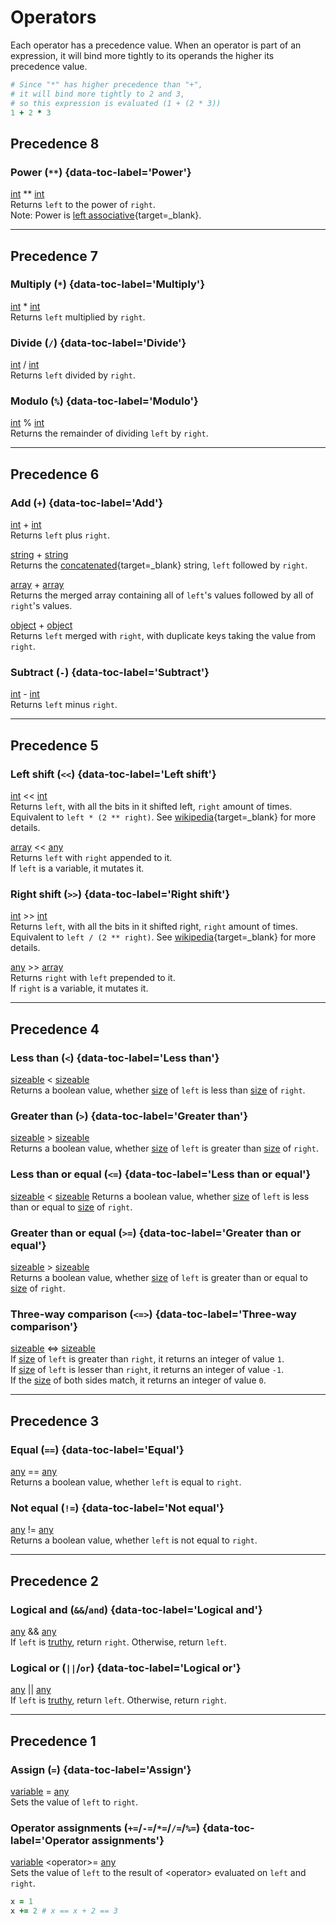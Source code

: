 # Operators

Each operator has a precedence value. When an operator is part of an expression, it will bind more tightly to its operands the higher its precedence value.
```ruby title="Example"
# Since "*" has higher precedence than "+",
# it will bind more tightly to 2 and 3,
# so this expression is evaluated (1 + (2 * 3))
1 + 2 * 3
```

## Precedence 8

### Power (`**`) {data-toc-label='Power'}

[int](data_types.md#integer) ** [int](data_types.md#integer)  
Returns `left` to the power of `right`.  
Note: Power is [left associative](https://en.wikipedia.org/wiki/Operator_associativity){target=_blank}.

---

## Precedence 7

### Multiply (`*`) {data-toc-label='Multiply'}

[int](data_types.md#integer) * [int](data_types.md#integer)  
Returns `left` multiplied by `right`.

### Divide (`/`) {data-toc-label='Divide'}

[int](data_types.md#integer) / [int](data_types.md#integer)  
Returns `left` divided by `right`.

### Modulo (`%`) {data-toc-label='Modulo'}

[int](data_types.md#integer) % [int](data_types.md#integer)  
Returns the remainder of dividing `left` by `right`.

---

## Precedence 6

### Add (`+`) {data-toc-label='Add'}
[int](data_types.md#integer) + [int](data_types.md#integer)  
Returns `left` plus `right`.

[string](data_types.md#string) + [string](data_types.md#string)  
Returns the [concatenated](https://en.wikipedia.org/wiki/Concatenation){target=_blank} string, `left` followed by `right`.

[array](data_types.md#array) + [array](data_types.md#array)  
Returns the merged array containing all of `left`'s values followed by all of `right`'s values.

[object](data_types.md#object) + [object](data_types.md#object)  
Returns `left` merged with `right`, with duplicate keys taking the value from `right`.

### Subtract (`-`) {data-toc-label='Subtract'}
[int](data_types.md#integer) - [int](data_types.md#integer)  
Returns `left` minus `right`.

---

## Precedence 5

### Left shift (`<<`) {data-toc-label='Left shift'}

[int](data_types.md#integer) << [int](data_types.md#integer)  
Returns `left`, with all the bits in it shifted left, `right` amount of times.  
Equivalent to `left * (2 ** right)`.
See [wikipedia](https://en.wikipedia.org/wiki/Logical_left_shift){target=_blank} for more details.

[array](data_types.md#array) << [any](data_types.md)  
Returns `left` with `right` appended to it.  
If `left` is a variable, it mutates it.


### Right shift (`>>`) {data-toc-label='Right shift'}

[int](data_types.md#integer) >> [int](data_types.md#integer)  
Returns `left`, with all the bits in it shifted right, `right` amount of times.  
Equivalent to `left / (2 ** right)`.
See [wikipedia](https://en.wikipedia.org/wiki/Logical_right_shift){target=_blank} for more details.

[any](data_types.md) >> [array](data_types.md#array)  
Returns `right` with `left` prepended to it.  
If `right` is a variable, it mutates it.

---

## Precedence 4

### Less than (`<`) {data-toc-label='Less than'}

[sizeable](glossary.md#sizeable) < [sizeable](glossary.md#sizeable)  
Returns a boolean value, whether [size](glossary.md#size) of `left` is less than [size](glossary.md#size) of `right`.

### Greater than (`>`) {data-toc-label='Greater than'}

[sizeable](glossary.md#sizeable) > [sizeable](glossary.md#sizeable)  
Returns a boolean value, whether [size](glossary.md#size) of `left` is greater than [size](glossary.md#size) of `right`.

### Less than or equal (`<=`) {data-toc-label='Less than or equal'}

[sizeable](glossary.md#sizeable) < [sizeable](glossary.md#sizeable)
Returns a boolean value, whether [size](glossary.md#size) of `left` is less than or equal to [size](glossary.md#size) of `right`.

### Greater than or equal (`>=`) {data-toc-label='Greater than or equal'}

[sizeable](glossary.md#sizeable) > [sizeable](glossary.md#sizeable)  
Returns a boolean value, whether [size](glossary.md#size) of `left` is greater than or equal to [size](glossary.md#size) of `right`.

### Three-way comparison (`<=>`) {data-toc-label='Three-way comparison'}

[sizeable](glossary.md#sizeable) <=> [sizeable](glossary.md#sizeable)  
If [size](glossary.md#size) of `left` is greater than `right`, it returns an integer of value `1`.  
If [size](glossary.md#size) of `left` is lesser than `right`, it returns an integer of value `-1`.  
If the [size](glossary.md#size) of both sides match, it returns an integer of value `0`.

---

## Precedence 3

### Equal (`==`) {data-toc-label='Equal'}

[any](data_types.md) == [any](data_types.md)  
Returns a boolean value, whether `left` is equal to `right`.

### Not equal (`!=`) {data-toc-label='Not equal'}

[any](data_types.md) != [any](data_types.md)  
Returns a boolean value, whether `left` is not equal to `right`.

---

## Precedence 2

### Logical and (`&&`/`and`) {data-toc-label='Logical and'}

[any](data_types.md) && [any](data_types.md)  
If `left` is [truthy](glossary.md#truthiness), return `right`. Otherwise, return `left`.

### Logical or (`||`/`or`) {data-toc-label='Logical or'}

[any](data_types.md) || [any](data_types.md)  
If `left` is [truthy](glossary.md#truthiness), return `left`. Otherwise, return `right`.

---

## Precedence 1

### Assign (`=`) {data-toc-label='Assign'}

[variable](keywords.md#let) = [any](data_types.md)  
Sets the value of `left` to `right`.

### Operator assignments (`+=`/`-=`/`*=`/`/=`/`%=`) {data-toc-label='Operator assignments'}

[variable](keywords.md#let) <operator\>= [any](data_types.md)  
Sets the value of `left` to the result of <operator\> evaluated on `left` and `right`.
```ruby title="Example"
x = 1
x += 2 # x == x + 2 == 3
```
